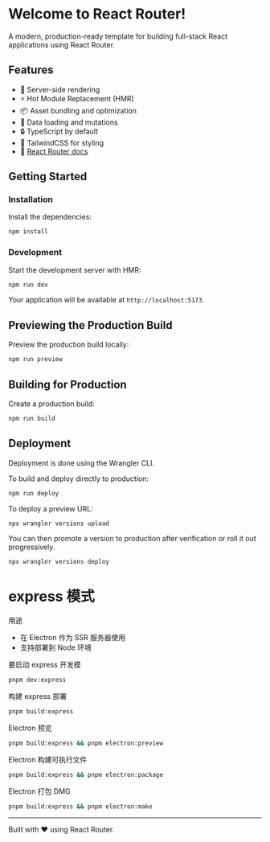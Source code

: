 # Welcome to React Router!

A modern, production-ready template for building full-stack React applications using React Router.

## Features

- 🚀 Server-side rendering
- ⚡️ Hot Module Replacement (HMR)
- 📦 Asset bundling and optimization
- 🔄 Data loading and mutations
- 🔒 TypeScript by default
- 🎉 TailwindCSS for styling
- 📖 [React Router docs](https://reactrouter.com/)

## Getting Started

### Installation

Install the dependencies:

```bash
npm install
```

### Development

Start the development server with HMR:

```bash
npm run dev
```

Your application will be available at `http://localhost:5173`.

## Previewing the Production Build

Preview the production build locally:

```bash
npm run preview
```

## Building for Production

Create a production build:

```bash
npm run build
```

## Deployment

Deployment is done using the Wrangler CLI.

To build and deploy directly to production:

```sh
npm run deploy
```

To deploy a preview URL:

```sh
npx wrangler versions upload
```

You can then promote a version to production after verification or roll it out progressively.

```sh
npx wrangler versions deploy
```

# express 模式

用途

- 在 Electron 作为 SSR 服务器使用
- 支持部署到 Node 环境

要启动 express 开发模

```sh
pnpm dev:express
```

构建 express 部署

```sh
pnpm build:express
```

Electron 预览

```sh
pnpm build:express && pnpm electron:preview
```

Electron 构建可执行文件

```sh
pnpm build:express && pnpm electron:package
```

Electron 打包 DMG

```sh
pnpm build:express && pnpm electron:make
```

---

Built with ❤️ using React Router.
